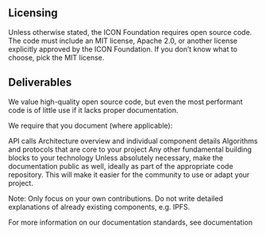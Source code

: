 ## Licensing

Unless otherwise stated, the ICON Foundation requires open source code. The code must include an MIT license, Apache 2.0, or another license explicitly approved by the ICON Foundation. If you don’t know what to choose, pick the MIT license.

## Deliverables

We value high-quality open source code, but even the most performant code is of little use if it lacks proper documentation.

We require that you document (where applicable):

API calls
Architecture overview and individual component details
Algorithms and protocols that are core to your project
Any other fundamental building blocks to your technology
Unless absolutely necessary, make the documentation public as well, ideally as part of the appropriate code repository. This will make it easier for the community to use or adapt your project.

Note: Only focus on your own contributions. Do not write detailed explanations of already existing components, e.g. IPFS.

For more information on our documentation standards, see documentation
